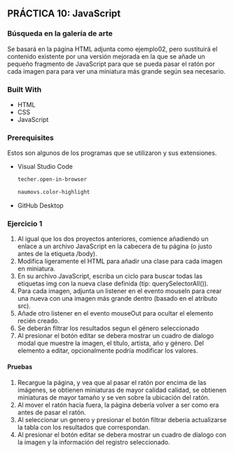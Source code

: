 <!-- ABOUT THE PROJECT -->
## PRÁCTICA 10: JavaScript

### Búsqueda en la galería de arte

Se basará en la página HTML adjunta como ejemplo02, pero sustituirá el contenido existente por una versión mejorada en la que se añade un pequeño fragmento de JavaScript para que se pueda pasar el ratón por cada imagen para para ver una miniatura más grande según sea necesario.

### Built With

* HTML
* CSS
* JavaScript

### Prerequisites

Estos son algunos de los programas que se utilizaron y sus extensiones.

* Visual Studio Code
  ```sh
  techer.open-in-browser
  ```
  ```sh
  naumovs.color-highlight
  ```
  
* GitHub Desktop
  

### Ejercicio 1

1. Al igual que los dos proyectos anteriores, comience añadiendo un enlace a un archivo JavaScript en la cabecera de tu página (o justo antes de la etiqueta /body).
2. Modifica ligeramente el HTML para añadir una clase para cada imagen en miniatura.
3. En su archivo JavaScript, escriba un ciclo para buscar todas las etiquetas img con la nueva clase definida (tip: querySelectorAll()).
4. Para cada imagen, adjunta un listener en el evento mouseIn para crear una nueva con una imagen más grande dentro (basado en el atributo src).
5. Añade otro listener en el evento mouseOut para ocultar el elemento recién creado. 
6. Se deberán filtrar los resultados segun el género seleccionado
7. Al presionar el botón editar se debera mostrar un cuadro de dialogo modal que muestre la imagen, el título, artista, año y género. Del elemento a editar, opcionalmente podría modificar los valores.

#### Pruebas

1. Recargue la página, y vea que al pasar el ratón por encima de las imágenes, se obtienen miniaturas de mayor calidad calidad, se obtienen miniaturas de mayor tamaño y se ven sobre la ubicación del ratón.
2. Al mover el ratón hacia fuera, la página debería volver a ser como era antes de pasar el ratón.
3. Al seleccionar un genero y presionar el botón filtrar deberia actualizarse la tabla con los resultados que correspondan.
4. Al presionar el botón editar se debera mostrar un cuadro de díalogo con la imagen y la información del registro seleccionado.
